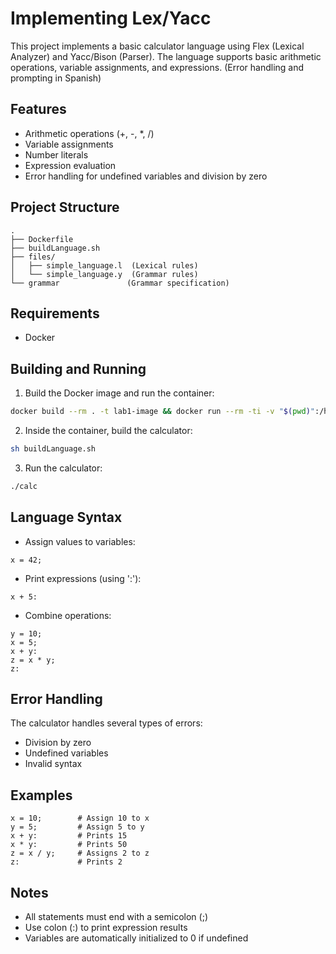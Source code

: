 # Implementing Lex/Yacc

This project implements a basic calculator language using Flex (Lexical Analyzer) and Yacc/Bison (Parser). The language supports basic arithmetic operations, variable assignments, and expressions. (Error handling and prompting in Spanish)

## Features

- Arithmetic operations (+, -, *, /)
- Variable assignments
- Number literals
- Expression evaluation
- Error handling for undefined variables and division by zero

## Project Structure

```
.
├── Dockerfile
├── buildLanguage.sh
├── files/
│   ├── simple_language.l  (Lexical rules)
│   └── simple_language.y  (Grammar rules)
└── grammar               (Grammar specification)
```

## Requirements

- Docker

## Building and Running

1. Build the Docker image and run the container:
```bash
docker build --rm . -t lab1-image && docker run --rm -ti -v "$(pwd)":/home lab1-image
```

2. Inside the container, build the calculator:
```bash
sh buildLanguage.sh
```

3. Run the calculator:
```bash
./calc
```

## Language Syntax

- Assign values to variables:
```
x = 42;
```

- Print expressions (using ':'):
```
x + 5:
```

- Combine operations:
```
y = 10;
x = 5;
x + y:
z = x * y;
z:
```

## Error Handling

The calculator handles several types of errors:
- Division by zero
- Undefined variables
- Invalid syntax

## Examples

```
x = 10;        # Assign 10 to x
y = 5;         # Assign 5 to y
x + y:         # Prints 15
x * y:         # Prints 50
z = x / y;     # Assigns 2 to z
z:             # Prints 2
```

## Notes

- All statements must end with a semicolon (;)
- Use colon (:) to print expression results
- Variables are automatically initialized to 0 if undefined

